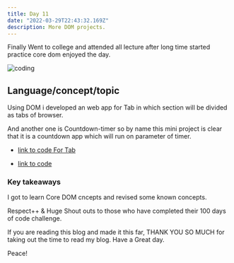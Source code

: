 ```yaml
---
title: Day 11
date: "2022-03-29T22:43:32.169Z"
description: More DOM projects.
---
```


Finally Went to college and attended all lecture after long time started practice core dom enjoyed the day.

![coding](./webdev.png)

## Language/concept/topic

Using DOM i developed an web app for Tab in which section will be divided as tabs of browser.

And another one is Countdown-timer so by name this mini project is clear that it is a countdown app which will run on parameter of timer.

- [link to code For Tab](https://github.com/jay-2000/jsMiniProjects/tree/main/tabs)

- [link to code](https://github.com/jay-2000/jsMiniProjects/tree/main/countdown-timer)

### Key takeaways

I got to learn Core DOM cncepts and revised some known concepts.




Respect++ & Huge Shout outs to those who have completed their 100 days of code challenge.

If you are reading this blog and made it this far, THANK YOU SO MUCH for taking out the time to read my blog. Have a Great day.

Peace!